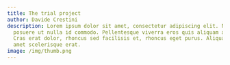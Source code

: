 ```yaml
---
title: The trial project
author: Davide Crestini
description: Lorem ipsum dolor sit amet, consectetur adipiscing elit. Nulla
  posuere ut nulla id commodo. Pellentesque viverra eros quis aliquam aliquet.
  Cras erat dolor, rhoncus sed facilisis et, rhoncus eget purus. Aliquam sit
  amet scelerisque erat.
image: /img/thumb.png
---
```

